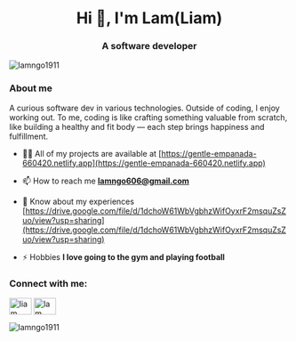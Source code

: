 <h1 align="center">Hi 👋, I'm Lam(Liam)</h1>
<h3 align="center">A software developer</h3>

<p align="left"> <img src="https://komarev.com/ghpvc/?username=lamngo1911&label=Profile%20views&color=0e75b6&style=flat" alt="lamngo1911" /> </p>
<h3>About me</h3>
<p>A curious software dev in various technologies. Outside of coding, I enjoy working out. To me, coding is like crafting something valuable from scratch, like building a healthy and fit body — each step brings happiness and fulfillment.</p>

- 👨‍💻 All of my projects are available at [https://gentle-empanada-660420.netlify.app](https://gentle-empanada-660420.netlify.app)

- 📫 How to reach me **lamngo606@gmail.com**

- 📄 Know about my experiences [https://drive.google.com/file/d/1dchoW61WbVgbhzWifOyxrF2msquZsZuo/view?usp=sharing](https://drive.google.com/file/d/1dchoW61WbVgbhzWifOyxrF2msquZsZuo/view?usp=sharing)

- ⚡ Hobbies **I love going to the gym and playing football**

<h3 align="left">Connect with me:</h3>
<p align="left">
<a href="https://twitter.com/liam" target="blank"><img align="center" src="https://raw.githubusercontent.com/rahuldkjain/github-profile-readme-generator/master/src/images/icons/Social/twitter.svg" alt="liam" height="30" width="40" /></a>
<a href="https://linkedin.com/in/lam ngo" target="blank"><img align="center" src="https://raw.githubusercontent.com/rahuldkjain/github-profile-readme-generator/master/src/images/icons/Social/linked-in-alt.svg" alt="lam ngo" height="30" width="40" /></a>
</p>

<p><img align="left" src="https://github-readme-stats.vercel.app/api/top-langs?username=lamngo1911&show_icons=true&locale=en&layout=compact" alt="lamngo1911" /></p>
